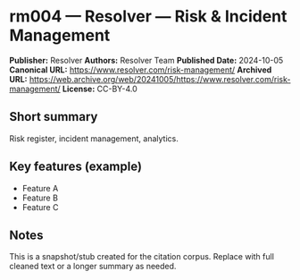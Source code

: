 # rm004 — Resolver — Risk & Incident Management

**Publisher:** Resolver
**Authors:** Resolver Team
**Published Date:** 2024-10-05
**Canonical URL:** https://www.resolver.com/risk-management/
**Archived URL:** https://web.archive.org/web/20241005/https://www.resolver.com/risk-management/
**License:** CC-BY-4.0

## Short summary
Risk register, incident management, analytics.

## Key features (example)
- Feature A
- Feature B
- Feature C

## Notes
This is a snapshot/stub created for the citation corpus. Replace with full cleaned text or a longer summary as needed.
